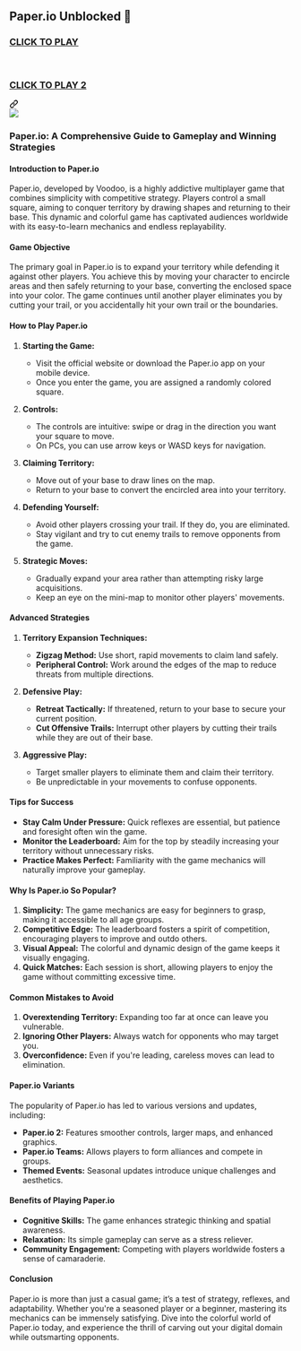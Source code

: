 ## Paper.io Unblocked 👋

<div class="markdown-heading" dir="auto"><h3 class="heading-element" dir="auto">
<a href="https://lesson-1-guru.pages.dev/" rel="nofollow">CLICK TO PLAY</a>
<br><br><br>
<p dir="auto"><a href="https://lesson1.site" rel="nofollow">CLICK TO PLAY 2</a></p>
</h3><a id="user-content-click-to-playclick-to-play-2" class="anchor" aria-label="Permalink: CLICK TO PLAYCLICK TO PLAY 2" href="#click-to-playclick-to-play-2"><svg class="octicon octicon-link" viewBox="0 0 16 16" version="1.1" width="16" height="16" aria-hidden="true"><path d="m7.775 3.275 1.25-1.25a3.5 3.5 0 1 1 4.95 4.95l-2.5 2.5a3.5 3.5 0 0 1-4.95 0 .751.751 0 0 1 .018-1.042.751.751 0 0 1 1.042-.018 1.998 1.998 0 0 0 2.83 0l2.5-2.5a2.002 2.002 0 0 0-2.83-2.83l-1.25 1.25a.751.751 0 0 1-1.042-.018.751.751 0 0 1-.018-1.042Zm-4.69 9.64a1.998 1.998 0 0 0 2.83 0l1.25-1.25a.751.751 0 0 1 1.042.018.751.751 0 0 1 .018 1.042l-1.25 1.25a3.5 3.5 0 1 1-4.95-4.95l2.5-2.5a3.5 3.5 0 0 1 4.95 0 .751.751 0 0 1-.018 1.042.751.751 0 0 1-1.042.018 1.998 1.998 0 0 0-2.83 0l-2.5 2.5a1.998 1.998 0 0 0 0 2.83Z"></path></svg></a></div>
<a href="https://lesson-1-guru.pages.dev/" rel="nofollow"><img src="https://camo.githubusercontent.com/225fb785fe11fdd6f6e514b30a8b75dbadef3b044ae40c98256b6b4327398176/68747470733a2f2f636c65617263616368652e73746f72652f67616d65732e706e67" data-canonical-src="https://clearcache.store/games.png" style="max-width: 100%;"></a>


### **Paper.io: A Comprehensive Guide to Gameplay and Winning Strategies**

#### **Introduction to Paper.io**
Paper.io, developed by Voodoo, is a highly addictive multiplayer game that combines simplicity with competitive strategy. Players control a small square, aiming to conquer territory by drawing shapes and returning to their base. This dynamic and colorful game has captivated audiences worldwide with its easy-to-learn mechanics and endless replayability.

#### **Game Objective**
The primary goal in Paper.io is to expand your territory while defending it against other players. You achieve this by moving your character to encircle areas and then safely returning to your base, converting the enclosed space into your color. The game continues until another player eliminates you by cutting your trail, or you accidentally hit your own trail or the boundaries.

#### **How to Play Paper.io**
1. **Starting the Game:**
   - Visit the official website or download the Paper.io app on your mobile device.
   - Once you enter the game, you are assigned a randomly colored square.

2. **Controls:**
   - The controls are intuitive: swipe or drag in the direction you want your square to move.
   - On PCs, you can use arrow keys or WASD keys for navigation.

3. **Claiming Territory:**
   - Move out of your base to draw lines on the map.
   - Return to your base to convert the encircled area into your territory.

4. **Defending Yourself:**
   - Avoid other players crossing your trail. If they do, you are eliminated.
   - Stay vigilant and try to cut enemy trails to remove opponents from the game.

5. **Strategic Moves:**
   - Gradually expand your area rather than attempting risky large acquisitions.
   - Keep an eye on the mini-map to monitor other players' movements.

#### **Advanced Strategies**
1. **Territory Expansion Techniques:**
   - **Zigzag Method:** Use short, rapid movements to claim land safely.
   - **Peripheral Control:** Work around the edges of the map to reduce threats from multiple directions.

2. **Defensive Play:**
   - **Retreat Tactically:** If threatened, return to your base to secure your current position.
   - **Cut Offensive Trails:** Interrupt other players by cutting their trails while they are out of their base.

3. **Aggressive Play:**
   - Target smaller players to eliminate them and claim their territory.
   - Be unpredictable in your movements to confuse opponents.

#### **Tips for Success**
- **Stay Calm Under Pressure:** Quick reflexes are essential, but patience and foresight often win the game.
- **Monitor the Leaderboard:** Aim for the top by steadily increasing your territory without unnecessary risks.
- **Practice Makes Perfect:** Familiarity with the game mechanics will naturally improve your gameplay.

#### **Why Is Paper.io So Popular?**
1. **Simplicity:** The game mechanics are easy for beginners to grasp, making it accessible to all age groups.
2. **Competitive Edge:** The leaderboard fosters a spirit of competition, encouraging players to improve and outdo others.
3. **Visual Appeal:** The colorful and dynamic design of the game keeps it visually engaging.
4. **Quick Matches:** Each session is short, allowing players to enjoy the game without committing excessive time.

#### **Common Mistakes to Avoid**
1. **Overextending Territory:** Expanding too far at once can leave you vulnerable.
2. **Ignoring Other Players:** Always watch for opponents who may target you.
3. **Overconfidence:** Even if you're leading, careless moves can lead to elimination.

#### **Paper.io Variants**
The popularity of Paper.io has led to various versions and updates, including:
- **Paper.io 2:** Features smoother controls, larger maps, and enhanced graphics.
- **Paper.io Teams:** Allows players to form alliances and compete in groups.
- **Themed Events:** Seasonal updates introduce unique challenges and aesthetics.

#### **Benefits of Playing Paper.io**
- **Cognitive Skills:** The game enhances strategic thinking and spatial awareness.
- **Relaxation:** Its simple gameplay can serve as a stress reliever.
- **Community Engagement:** Competing with players worldwide fosters a sense of camaraderie.

#### **Conclusion**
Paper.io is more than just a casual game; it’s a test of strategy, reflexes, and adaptability. Whether you're a seasoned player or a beginner, mastering its mechanics can be immensely satisfying. Dive into the colorful world of Paper.io today, and experience the thrill of carving out your digital domain while outsmarting opponents.


